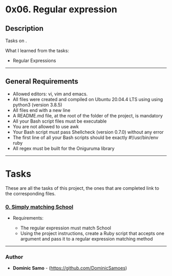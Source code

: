 # 0x06. Regular expression 

## Description

Tasks on .

What I learned from the tasks:

* Regular Expressions

---

## General Requirements
* Allowed editors: vi, vim and emacs.
* All files were created and compiled on Ubuntu 20.04.4 LTS using using python3 (version 3.8.5)
* All files end with a new line
* A README.md file, at the root of the folder of the project, is mandatory
* All your Bash script files must be executable
* You are not allowed to use awk
* Your Bash script must pass Shellcheck (version 0.7.0) without any error
* The first line of all your Bash scripts should be exactly #!/usr/bin/env ruby
* All regex must be built for the Oniguruma library 

---

# Tasks

These are all the tasks of this project, the ones that are completed link to the corresponding files.

### [0. Simply matching School](./0-simply_match_school.rb)
* Requirements:

	- The regular expression must match School
	- Using the project instructions, create a Ruby script that accepts one argument and pass it to a regular expression matching method



---

### Author
* **Dominic Samo** - (https://github.com/DominicSamoes)
